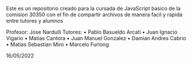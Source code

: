 Este es un repositorio creado para la cursada de JavaScript basico de la comision 30350 con el fin de compartir archivos de manera facil y rapida entre tutores y alumnos 

Profesor: Jose Nardulli 
Tutores:
•	Pablo Basueldo Arcati
•	Juan Ignacio Vigario
•	Matias Cantora
•	Juan Manuel Gonzalez
•	Damian Andres Cabrio
•	Matias Sebastian Miro 
•	Marcelo Furlong

16/05/2022